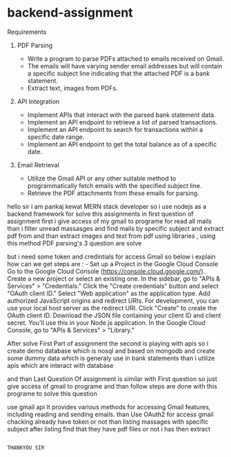 # backend-assignment
 Requirements

1. PDF Parsing
   - Write a program to parse PDFs attached to emails received on Gmail.
   - The emails will have varying sender email addresses but will contain a specific subject line indicating that the attached PDF is a bank statement.
   - Extract text, images from PDFs.

2. API Integration
   - Implement APIs that interact with the parsed bank statement data.
   - Implement an API endpoint to retrieve a list of parsed transactions.
   - Implement an API endpoint to search for transactions within a specific date range.
   - Implement an API endpoint to get the total balance as of a specific date.

3. Email Retrieval
   - Utilize the Gmail API or any other suitable method to programmatically fetch emails with the specified subject line.
   - Retrieve the PDF attachments from these emails for parsing.

hello sir i am pankaj kewat MERN stack developer 
so i use nodejs as a backend framework for solve this assignments 
in first question of assignment first i give access of my gmail   to programe  for read all mails than i filter unread massasges and find mails by specific subject and extract pdf from and than extract images and text from pdf using libraries  , using this  method PDF parsing's 3 question are solve 

but i need some token and credintials for access Gmail so below i explain how can we get 
steps are : - 
Set up a Project in the Google Cloud Console
Go to the Google Cloud Console (https://console.cloud.google.com/).
Create a new project or select an existing one.
In the sidebar, go to "APIs & Services" > "Credentials."
 Click the "Create credentials" button and select "OAuth client ID."
 Select "Web application" as the application type.
Add authorized JavaScript origins and redirect URIs. For development, you can use your local host server  as the redirect URI.
Click "Create" to create the OAuth client ID.
Download the JSON file containing your client ID and client secret. You'll use this in your Node.js application.
In the Google Cloud Console, go to "APIs & Services" > "Library."

After solve First Part of assignment 
the second is playing with apis 
so i create demo database which is nosql and based on mongodb 
and create some dummy data which is generaly use in bank statements 
than i utilize apis which are interact with database 

and than Last Question Of assignment is similar with First question so just give access of gmail to programe and than follow steps are done with this programe to solve this question 

use gmail api It provides various methods for accessing Gmail features, including reading and sending emails.
than Use OAuth2 for access gmail 
chacking already have token or not 
than listing massages with specific subject
after listing find that they have pdf files or not i has then extract 

                                                                          THANKYOU SIR 
